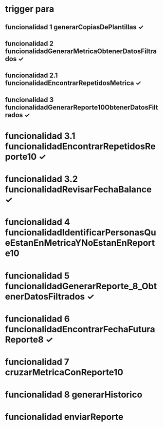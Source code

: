 # trigger para

## funcionalidad 1 generarCopiasDePlantillas ✓

## funcionalidad 2 funcionalidadGenerarMetricaObtenerDatosFiltrados ✓

## funcionalidad 2.1 funcionalidadEncontrarRepetidosMetrica ✓

## funcionalidad 3 funcionalidadGenerarReporte10ObtenerDatosFiltrados ✓

# funcionalidad 3.1 funcionalidadEncontrarRepetidosReporte10 ✓

# funcionalidad 3.2 funcionalidadRevisarFechaBalance ✓

# funcionalidad 4 funcionalidadIdentificarPersonasQueEstanEnMetricaYNoEstanEnReporte10

# funcionalidad 5 funcionalidadGenerarReporte_8_ObtenerDatosFiltrados ✓

# funcionalidad 6 funcionalidadEncontrarFechaFuturaReporte8 ✓

# funcionalidad 7 cruzarMetricaConReporte10

# funcionalidad 8 generarHistorico

# funcionalidad enviarReporte
